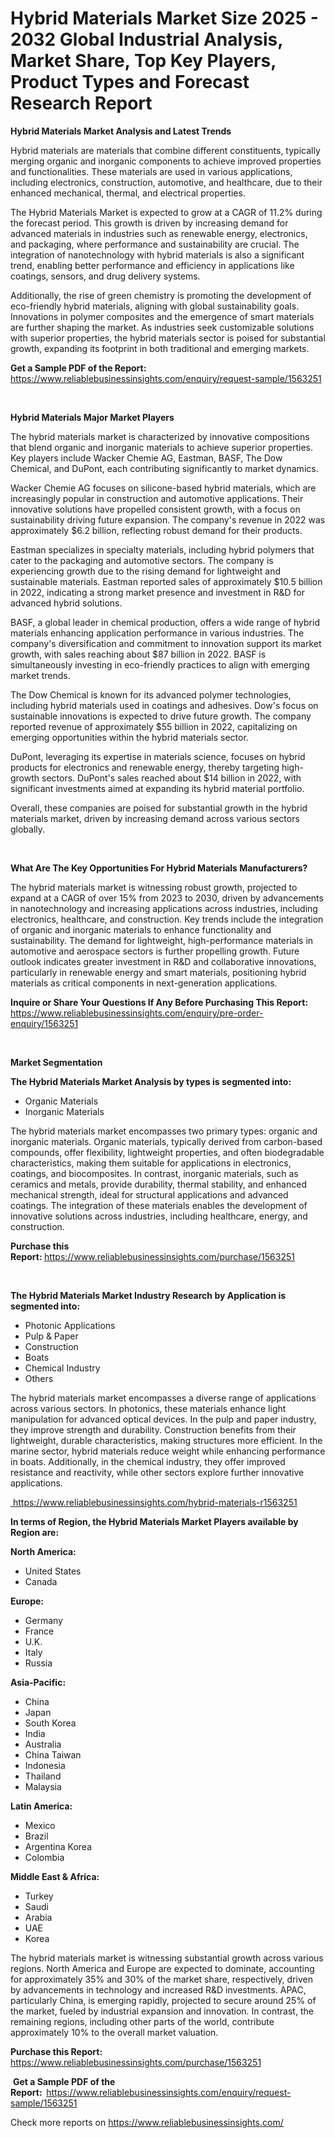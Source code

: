 <p><h1>Hybrid Materials Market Size 2025 - 2032 Global Industrial Analysis, Market Share, Top Key Players, Product Types and Forecast Research Report</h1></p><p><strong>Hybrid Materials Market Analysis and Latest Trends</strong></p>
<p><p>Hybrid materials are materials that combine different constituents, typically merging organic and inorganic components to achieve improved properties and functionalities. These materials are used in various applications, including electronics, construction, automotive, and healthcare, due to their enhanced mechanical, thermal, and electrical properties.</p><p>The Hybrid Materials Market is expected to grow at a CAGR of 11.2% during the forecast period. This growth is driven by increasing demand for advanced materials in industries such as renewable energy, electronics, and packaging, where performance and sustainability are crucial. The integration of nanotechnology with hybrid materials is also a significant trend, enabling better performance and efficiency in applications like coatings, sensors, and drug delivery systems.</p><p>Additionally, the rise of green chemistry is promoting the development of eco-friendly hybrid materials, aligning with global sustainability goals. Innovations in polymer composites and the emergence of smart materials are further shaping the market. As industries seek customizable solutions with superior properties, the hybrid materials sector is poised for substantial growth, expanding its footprint in both traditional and emerging markets.</p></p>
<p><strong>Get a Sample PDF of the Report:&nbsp;</strong> <a href="https://www.reliablebusinessinsights.com/enquiry/request-sample/1563251?utm_campaign=3134&utm_medium=2&utm_source=Github&utm_content=ia&utm_term=02042025&utm_id=hybrid-materials">https://www.reliablebusinessinsights.com/enquiry/request-sample/1563251</a></p>
<p>&nbsp;</p>
<p><strong>Hybrid Materials Major Market Players</strong></p>
<p><p>The hybrid materials market is characterized by innovative compositions that blend organic and inorganic materials to achieve superior properties. Key players include Wacker Chemie AG, Eastman, BASF, The Dow Chemical, and DuPont, each contributing significantly to market dynamics.</p><p>Wacker Chemie AG focuses on silicone-based hybrid materials, which are increasingly popular in construction and automotive applications. Their innovative solutions have propelled consistent growth, with a focus on sustainability driving future expansion. The company's revenue in 2022 was approximately $6.2 billion, reflecting robust demand for their products.</p><p>Eastman specializes in specialty materials, including hybrid polymers that cater to the packaging and automotive sectors. The company is experiencing growth due to the rising demand for lightweight and sustainable materials. Eastman reported sales of approximately $10.5 billion in 2022, indicating a strong market presence and investment in R&D for advanced hybrid solutions.</p><p>BASF, a global leader in chemical production, offers a wide range of hybrid materials enhancing application performance in various industries. The company's diversification and commitment to innovation support its market growth, with sales reaching about $87 billion in 2022. BASF is simultaneously investing in eco-friendly practices to align with emerging market trends.</p><p>The Dow Chemical is known for its advanced polymer technologies, including hybrid materials used in coatings and adhesives. Dow's focus on sustainable innovations is expected to drive future growth. The company reported revenue of approximately $55 billion in 2022, capitalizing on emerging opportunities within the hybrid materials sector.</p><p>DuPont, leveraging its expertise in materials science, focuses on hybrid products for electronics and renewable energy, thereby targeting high-growth sectors. DuPont's sales reached about $14 billion in 2022, with significant investments aimed at expanding its hybrid material portfolio.</p><p>Overall, these companies are poised for substantial growth in the hybrid materials market, driven by increasing demand across various sectors globally.</p></p>
<p>&nbsp;</p>
<p><strong>What Are The Key Opportunities For Hybrid Materials Manufacturers?</strong></p>
<p><p>The hybrid materials market is witnessing robust growth, projected to expand at a CAGR of over 15% from 2023 to 2030, driven by advancements in nanotechnology and increasing applications across industries, including electronics, healthcare, and construction. Key trends include the integration of organic and inorganic materials to enhance functionality and sustainability. The demand for lightweight, high-performance materials in automotive and aerospace sectors is further propelling growth. Future outlook indicates greater investment in R&D and collaborative innovations, particularly in renewable energy and smart materials, positioning hybrid materials as critical components in next-generation applications.</p></p>
<p><strong>Inquire or Share Your Questions If Any Before Purchasing This Report:</strong> <a href="https://www.reliablebusinessinsights.com/enquiry/pre-order-enquiry/1563251?utm_campaign=3134&utm_medium=2&utm_source=Github&utm_content=ia&utm_term=02042025&utm_id=hybrid-materials">https://www.reliablebusinessinsights.com/enquiry/pre-order-enquiry/1563251</a></p>
<p>&nbsp;</p>
<p><strong>Market Segmentation</strong></p>
<p><strong>The Hybrid Materials Market Analysis by types is segmented into:</strong></p>
<p><ul><li>Organic Materials</li><li>Inorganic Materials</li></ul></p>
<p><p>The hybrid materials market encompasses two primary types: organic and inorganic materials. Organic materials, typically derived from carbon-based compounds, offer flexibility, lightweight properties, and often biodegradable characteristics, making them suitable for applications in electronics, coatings, and biocomposites. In contrast, inorganic materials, such as ceramics and metals, provide durability, thermal stability, and enhanced mechanical strength, ideal for structural applications and advanced coatings. The integration of these materials enables the development of innovative solutions across industries, including healthcare, energy, and construction.</p></p>
<p><strong>Purchase this Report:&nbsp;</strong><a href="https://www.reliablebusinessinsights.com/purchase/1563251?utm_campaign=3134&utm_medium=2&utm_source=Github&utm_content=ia&utm_term=02042025&utm_id=hybrid-materials">https://www.reliablebusinessinsights.com/purchase/1563251</a></p>
<p>&nbsp;</p>
<p><strong>The Hybrid Materials Market Industry Research by Application is segmented into:</strong></p>
<p><ul><li>Photonic Applications</li><li>Pulp & Paper</li><li>Construction</li><li>Boats</li><li>Chemical Industry</li><li>Others</li></ul></p>
<p><p>The hybrid materials market encompasses a diverse range of applications across various sectors. In photonics, these materials enhance light manipulation for advanced optical devices. In the pulp and paper industry, they improve strength and durability. Construction benefits from their lightweight, durable characteristics, making structures more efficient. In the marine sector, hybrid materials reduce weight while enhancing performance in boats. Additionally, in the chemical industry, they offer improved resistance and reactivity, while other sectors explore further innovative applications.</p></p>
<p><a href="https://www.reliablebusinessinsights.com/hybrid-materials-r1563251?utm_campaign=3134&utm_medium=2&utm_source=Github&utm_content=ia&utm_term=02042025&utm_id=hybrid-materials">&nbsp;https://www.reliablebusinessinsights.com/hybrid-materials-r1563251</a></p>
<p><strong>In terms of Region, the Hybrid Materials Market Players available by Region are:</strong></p>
<p>
    <p> <strong> North America: </strong>
        <ul>
            <li>United States</li>
            <li>Canada</li>
        </ul>
        </p> 
    <p> <strong> Europe: </strong>
        <ul>
            <li>Germany</li>
            <li>France</li>
            <li>U.K.</li>
            <li>Italy</li>
            <li>Russia</li>
        </ul>
        </p> 
    <p> <strong> Asia-Pacific: </strong>
        <ul>
            <li>China</li>
            <li>Japan</li>
            <li>South Korea</li>
            <li>India</li>
            <li>Australia</li>
            <li>China Taiwan</li>
            <li>Indonesia</li>
            <li>Thailand</li>
            <li>Malaysia</li>
        </ul>
        </p> 
    <p> <strong> Latin America: </strong>
        <ul>
            <li>Mexico</li>
            <li>Brazil</li>
            <li>Argentina Korea</li>
            <li>Colombia</li>
        </ul>
        </p> 
    <p> <strong> Middle East & Africa: </strong>
        <ul>
            <li>Turkey</li>
            <li>Saudi</li>
            <li>Arabia</li>
            <li>UAE</li>
            <li>Korea</li>
        </ul>
    </p>
    </p>
<p><p>The hybrid materials market is witnessing substantial growth across various regions. North America and Europe are expected to dominate, accounting for approximately 35% and 30% of the market share, respectively, driven by advancements in technology and increased R&D investments. APAC, particularly China, is emerging rapidly, projected to secure around 25% of the market, fueled by industrial expansion and innovation. In contrast, the remaining regions, including other parts of the world, contribute approximately 10% to the overall market valuation.</p></p>
<p><strong>Purchase this Report: </strong><a href="https://www.reliablebusinessinsights.com/purchase/1563251?utm_campaign=3134&utm_medium=2&utm_source=Github&utm_content=ia&utm_term=02042025&utm_id=hybrid-materials">https://www.reliablebusinessinsights.com/purchase/1563251</a></p>
<p>&nbsp;<strong>Get a Sample PDF of the Report:&nbsp;&nbsp;</strong><a href="https://www.reliablebusinessinsights.com/enquiry/request-sample/1563251?utm_campaign=3134&utm_medium=2&utm_source=Github&utm_content=ia&utm_term=02042025&utm_id=hybrid-materials">https://www.reliablebusinessinsights.com/enquiry/request-sample/1563251</a></p>
<p><strong></strong></p>
<p>Check more reports on <a href="https://www.reliablebusinessinsights.com/?utm_campaign=3134&utm_medium=2&utm_source=Github&utm_content=ia&utm_term=02042025&utm_id=hybrid-materials">https://www.reliablebusinessinsights.com/</a></p>